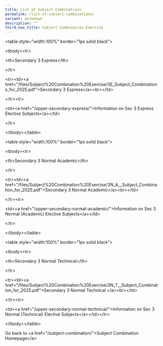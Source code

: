 ```yaml
---
title: List of Subject Combinations
permalink: /list-of-subject-combinations/
variant: markdown
description: ""
third_nav_title: Subject Combination Exercise
---
```

<p>&lt;table style="width:100%" border="1px solid black"&gt;</p>
<p>&lt;tbody&gt;&lt;tr&gt;</p>
<p>&lt;th&gt;Secondary 3 Express&lt;/th&gt;</p>
<p>&lt;/tr&gt;</p>
<p>&lt;tr&gt;&lt;td&gt;&lt;a href="/files/Subject%20Combination%20Exercise/3E_Subject_Combinations_for_2025.pdf"&gt;Secondary
3 Express&lt;/a&gt;&lt;br&gt;&lt;/td&gt;</p>
<p>&lt;/tr&gt;&lt;tr&gt;</p>
<p>&lt;td&gt;&lt;a href="/upper-secondary-express/"&gt;Information on Sec
3 Express Elective Subjects&lt;/a&gt;&lt;/td&gt;</p>
<p>&lt;/tr&gt;</p>
<p>&lt;/tbody&gt;&lt;/table&gt;</p>
<p>&lt;table style="width:100%" border="1px solid black"&gt;</p>
<p>&lt;tbody&gt;&lt;tr&gt;</p>
<p>&lt;th&gt;Secondary 3 Normal Academic&lt;/th&gt;</p>
<p>&lt;/tr&gt;</p>
<p>&lt;tr&gt;&lt;td&gt;&lt;a href="/files/Subject%20Combination%20Exercise/3N_A__Subject_Combination_for_2025.pdf"&gt;Secondary
3 Normal Academic&lt;/a&gt;&lt;br&gt;&lt;/td&gt;</p>
<p>&lt;/tr&gt;&lt;tr&gt;</p>
<p>&lt;td&gt;&lt;a href="/upper-secondary-normal-academic/"&gt;Information
on Sec 3 Normal (Academic) Elective Subjects&lt;/a&gt;&lt;/td&gt;</p>
<p>&lt;/tr&gt;</p>
<p>&lt;/tbody&gt;&lt;/table&gt;</p>
<p>&lt;table style="width:100%" border="1px solid black"&gt;</p>
<p>&lt;tbody&gt;&lt;tr&gt;</p>
<p>&lt;th&gt;Secondary 3 Normal Technical&lt;/th&gt;</p>
<p>&lt;/tr&gt;</p>
<p>&lt;tr&gt;&lt;td&gt;&lt;a href="/files/Subject%20Combination%20Exercise/3N_T__Subject_Combination_for_2025.pdf"&gt;Secondary
3 Normal Technical &lt;/a&gt;&lt;br&gt;&lt;/td&gt;</p>
<p>&lt;/tr&gt;&lt;tr&gt;</p>
<p>&lt;td&gt;&lt;a href="/upper-secondary-normal-technical/"&gt;Information
on Sec 3 Normal (Technical) Elective Subjects&lt;/a&gt;&lt;/td&gt;&lt;/tr&gt;</p>
<p>&lt;/tbody&gt;&lt;/table&gt;</p>
<p>Go back to &lt;a href="/subject-combination/"&gt;Subject Combination Homepage&lt;/a&gt;</p>